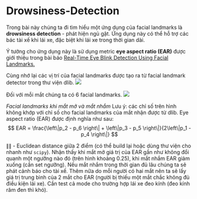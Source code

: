 # Drowsiness-Detection
Trong bài này chúng ta đi tìm hiểu một ứng dụng của facial landmarks là **drowsiness detection** - phát hiện ngủ gật. Ứng dụng này có thể hỗ trợ các bác tài xế khi lái xe, đặc biệt khi lái xe trong thời gian dài. 

Ý tưởng cho ứng dụng này là sử dụng metric **eye aspect ratio (EAR)** được giới thiệu trong bài báo [Real-Time Eye Blink Detection Using Facial Landmarks.](http://vision.fe.uni-lj.si/cvww2016/proceedings/papers/05.pdf)

Cùng nhớ lại các vị trí của facial landmarks được tạo ra từ facial landmark detector trong thư viện dlib.
<img src="https://camo.githubusercontent.com/4d074bd6665655e2b8267d665a0cf72d5002ff2eecac61ecf3c516a6b6605880/68747470733a2f2f7777772e7079696d6167657365617263682e636f6d2f77702d636f6e74656e742f75706c6f6164732f323031372f30342f66616369616c5f6c616e646d61726b735f36386d61726b75702d373638783631392e6a7067">

Đối với mỗi mắt chúng ta có 6 facial landmarks. 
<img src="https://www.pyimagesearch.com/wp-content/uploads/2017/04/blink_detection_plot.jpg">

*Facial landmarks khi mắt mở và mắt nhắm*
Lưu ý: các chỉ số trên hình không khớp với chỉ số cho facial landmarks của mắt nhận được từ dlib.
Eye aspect ratio (EAR) được định nghĩa như sau:
$$ EAR = \frac{\left\|p_2 - p_6 \right\| + \left\|p_3 - p_5 \right\|}{2\left\|p_1 - p_4 \right\|} $$

$\left\| \right\|$ - Euclidean distance giữa 2 điểm (có thể build lại hoặc dùng thư viện cho nhanh như `scipy`).
Nhận thấy khi mắt mở giá trị của EAR gần như không đổi quanh một ngưỡng nào đó (trên hình khoảng 0.25), khi mắt nhắm EAR giảm xuống (cần set ngưỡng). Nếu mắt nhắm trong thời gian đủ lâu chúng ta sẽ phát cảnh báo cho tài xế. Thêm nữa do mỗi người có hai mắt nên ta sẽ lấy giá trị trung bình của 2 mắt cho EAR (người bị thiếu một mắt chắc không đủ điều kiện lái xe). Cần test cả mode cho trường hợp lái xe đeo kính (đeo kính râm đen thì khó).





